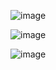 
![image](https://github.com/user-attachments/assets/d023b0a4-c845-4d44-8c43-3658decda22c)

![image](https://github.com/user-attachments/assets/9dc00856-c62f-4e96-be8e-85f0fbed6b8d)

![image](https://github.com/user-attachments/assets/7ac46464-fe8e-449d-9ee1-b62a4b9b28e3)

